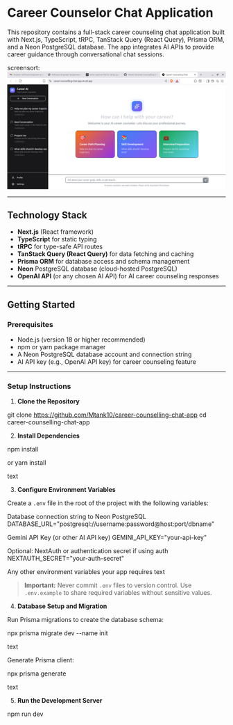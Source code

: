 # Career Counselor Chat Application

This repository contains a full-stack career counseling chat application built with Next.js, TypeScript, tRPC, TanStack Query (React Query), Prisma ORM, and a Neon PostgreSQL database. The app integrates AI APIs to provide career guidance through conversational chat sessions.

screensort:
![Chat interface screenshot](public/careerpage.png)


---

## Technology Stack

- **Next.js** (React framework)
- **TypeScript** for static typing
- **tRPC** for type-safe API routes
- **TanStack Query (React Query)** for data fetching and caching
- **Prisma ORM** for database access and schema management
- **Neon** PostgreSQL database (cloud-hosted PostgreSQL)
- **OpenAI API** (or any chosen AI API) for AI career counseling responses

---

## Getting Started

### Prerequisites

- Node.js (version 18 or higher recommended)
- npm or yarn package manager
- A Neon PostgreSQL database account and connection string
- AI API key (e.g., OpenAI API key) for career counseling feature

---

### Setup Instructions

1. **Clone the Repository**

git clone https://github.com/Mtank10/career-counselling-chat-app
cd career-counselling-chat-app

2. **Install Dependencies**

npm install

or
yarn install

text

3. **Configure Environment Variables**

Create a `.env` file in the root of the project with the following variables:

Database connection string to Neon PostgreSQL
DATABASE_URL="postgresql://username:password@host:port/dbname"

Gemini API Key (or other AI API key)
GEMINI_API_KEY="your-api-key"

Optional: NextAuth or authentication secret if using auth
NEXTAUTH_SECRET="your-auth-secret"

Any other environment variables your app requires
text

> **Important:** Never commit `.env` files to version control. Use `.env.example` to share required variables without sensitive values.

4. **Database Setup and Migration**

Run Prisma migrations to create the database schema:

npx prisma migrate dev --name init

text

Generate Prisma client:

npx prisma generate

text

5. **Run the Development Server**

npm run dev
